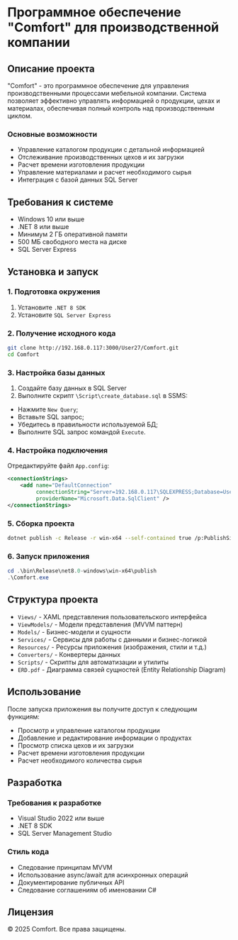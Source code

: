 # Программное обеспечение "Comfort" для производственной компании

## Описание проекта
"Comfort" - это программное обеспечение для управления производственными процессами мебельной компании. Система позволяет эффективно управлять информацией о продукции, цехах и материалах, обеспечивая полный контроль над производственным циклом.

### Основные возможности
- Управление каталогом продукции с детальной информацией
- Отслеживание производственных цехов и их загрузки
- Расчет времени изготовления продукции
- Управление материалами и расчет необходимого сырья
- Интеграция с базой данных SQL Server

## Требования к системе
- Windows 10 или выше
- .NET 8 или выше
- Минимум 2 ГБ оперативной памяти
- 500 МБ свободного места на диске
- SQL Server Express

## Установка и запуск

### 1. Подготовка окружения
1. Установите `.NET 8 SDK`
2. Установите `SQL Server Express`

### 2. Получение исходного кода
```bash
git clone http://192.168.0.117:3000/User27/Comfort.git
cd Comfort
```

### 3. Настройка базы данных
1. Создайте базу данных в SQL Server
2. Выполните скрипт `\Script\create_database.sql` в SSMS:
- Нажмите `New Query`;
- Вставьте SQL запрос;
- Убедитесь в правильности используемой БД;
- Выполните SQL запрос командой `Execute`.

### 4. Настройка подключения
Отредактируйте файл `App.config`:
```xml
<connectionStrings>
    <add name="DefaultConnection" 
         connectionString="Server=192.168.0.117\SQLEXPRESS;Database=User27;User ID=User27;Password=Wsruser27;TrustServerCertificate=True;Integrated Security=False"
         providerName="Microsoft.Data.SqlClient" />
</connectionStrings>
```

### 5. Сборка проекта
```bash
dotnet publish -c Release -r win-x64 --self-contained true /p:PublishSingleFile=true /p:IncludeNativeLibrariesForSelfExtract=true
```

### 6. Запуск приложения
```powershell
cd .\bin\Release\net8.0-windows\win-x64\publish
.\Comfort.exe
```

## Структура проекта
- `Views/` - XAML представления пользовательского интерфейса
- `ViewModels/` - Модели представления (MVVM паттерн)
- `Models/` - Бизнес-модели и сущности
- `Services/` - Сервисы для работы с данными и бизнес-логикой
- `Resources/` - Ресурсы приложения (изображения, стили и т.д.)
- `Converters/` - Конвертеры данных
- `Scripts/` - Скрипты для автоматизации и утилиты
- `ERD.pdf` - Диаграмма связей сущностей (Entity Relationship Diagram)

## Использование
После запуска приложения вы получите доступ к следующим функциям:
- Просмотр и управление каталогом продукции
- Добавление и редактирование информации о продуктах
- Просмотр списка цехов и их загрузки
- Расчет времени изготовления продукции
- Расчет необходимого количества сырья

## Разработка
### Требования к разработке
- Visual Studio 2022 или выше
- .NET 8 SDK
- SQL Server Management Studio

### Стиль кода
- Следование принципам MVVM
- Использование async/await для асинхронных операций
- Документирование публичных API
- Следование соглашениям об именовании C#

## Лицензия
© 2025 Comfort. Все права защищены.